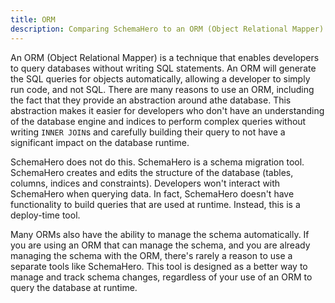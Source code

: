 ```yaml
---
title: ORM
description: Comparing SchemaHero to an ORM (Object Relational Mapper)
---
```


An ORM (Object Relational Mapper) is a technique that enables developers to query databases without writing SQL statements. 
An ORM will generate the SQL queries for objects automatically, allowing a developer to simply run code, and not SQL. 
There are many reasons to use an ORM, including the fact that they provide an abstraction around athe database. 
This abstraction makes it easier for developers who don't have an understanding of the database engine and indices to perform complex queries without writing `INNER JOIN`s and carefully building their query to not have a significant impact on the database runtime.

SchemaHero does not do this. 
SchemaHero is a schema migration tool. 
SchemaHero creates and edits the structure of the database (tables, columns, indices and constraints). 
Developers won't interact with SchemaHero when querying data. 
In fact, SchemaHero doesn't have functionality to build queries that are used at runtime. 
Instead, this is a deploy-time tool.

Many ORMs also have the ability to manage the schema automatically. 
If you are using an ORM that can manage the schema, and you are already managing the schema with the ORM, there's rarely a reason to use a separate tools like SchemaHero. 
This tool is designed as a better way to manage and track schema changes, regardless of your use of an ORM to query the database at runtime.